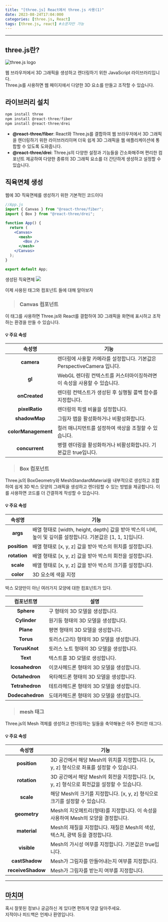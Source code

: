 ```yaml
---
title: "[three.js] React에서 three.js 사용(1)"
date: 2023-08-24T17:04:000
categories: [three.js, React]
tags: [three.js, react] #소문자만 가능
---
```


---

## <b>three.js란?</b>

<img src="https://images.velog.io/images/9rganizedchaos/post/65b3a471-7b9c-4e23-9eae-718018bb33ef/img.png" alt="three.js logo"/>

웹 브라우저에서 3D 그래픽을 생성하고 렌더링하기 위한 JavaScript 라이브러리입니다. <br/>
Three.js를 사용하면 웹 페이지에서 다양한 3D 요소를 만들고 조작할 수 있습니다.

## <b>라이브러리 설치</b>

```js
npm install three
npm install @react-three/fiber
npm install @react-three/drei
```

- <b>@react-three/fiber</b>: React와 Three.js를 결합하여 웹 브라우저에서 3D 그래픽을 렌더링하기 위한 라이브러리이며 더욱 쉽게 3D 그래픽을 웹 애플리케이션에 통합할 수 있도록 도와줍니다.
- <b>@react-three/drei</b>: Three.js의 다양한 설정과 기능들을 간소화해주며 편리한 컴포넌트 제공하여 다양한 종류의 3D 그래픽 요소를 더 간단하게 생성하고 설정할 수 있습니다.

## <b>직육면체 생성</b>

웹에 3D 직육면체를 생성하기 위한 기본적인 코드이다

```jsx
//App.js
import { Canvas } from "@react-three/fiber";
import { Box } from "@react-three/drei";

function App() {
  return (
    <Canvas>
      <mesh>
        <Box />
      </mesh>
    </Canvas>
  );
}

export default App;
```

생성된 직육면체
<img src="https://github.com/TWOGATH3R/twogather-web-frontend/assets/88264006/5a317378-725c-4d1d-aa61-36dfea4c8dc2"/>

이제 사용된 태그와 컴포넌트 들에 대해 알아보자

<h3><blockquote>Canvas 컴포넌트
</blockquote></h3>

이 태그를 사용하면 Three.js와 React를 결합하여 3D 그래픽을 화면에 표시하고 조작하는 환경을 만들 수 있습니다.

#### 💡 주요 속성

|         속성명         | 기능                                                                     |
| :--------------------: | ------------------------------------------------------------------------ |
|     <b>camera</b>      | 렌더링에 사용할 카메라를 설정합니다. 기본값은 PerspectiveCamera 입니다.  |
|       <b>gl</b>        | WebGL 렌더링 컨텍스트를 커스터마이징하려면 이 속성을 사용할 수 있습니다. |
|    <b>onCreated</b>    | 렌더링 컨텍스트가 생성된 후 실행될 콜백 함수를 지정합니다.               |
|   <b>pixelRatio</b>    | 렌더링의 픽셀 비율을 설정합니다.                                         |
|    <b>shadowMap</b>    | 그림자 맵을 활성화하거나 비활성화합니다.                                 |
| <b>colorManagement</b> | 컬러 매니지먼트를 설정하여 색상을 조절할 수 있습니다.                    |
|   <b>concurrent</b>    | 병렬 렌더링을 활성화하거나 비활성화합니다. 기본값은 true입니다.          |

<h3><blockquote>Box 컴포넌트
</blockquote></h3>

Three.js의 BoxGeometry와 MeshStandardMaterial을 내부적으로 생성하고 조합하여 쉽게 3D 박스 모양의 그래픽을 생성하고 렌더링할 수 있는 방법을 제공합니다. 이를 사용하면 코드를 더 간결하게 작성할 수 있습니다.

#### 💡 주요 속성

|     속성명      | 기능                                                                                                           |
| :-------------: | -------------------------------------------------------------------------------------------------------------- |
|   <b>args</b>   | 배열 형태로 [width, height, depth] 값을 받아 박스의 너비, 높이 및 깊이를 설정합니다. 기본값은 [1, 1, 1]입니다. |
| <b>position</b> | 배열 형태로 [x, y, z] 값을 받아 박스의 위치를 설정합니다.                                                      |
| <b>rotation</b> | 배열 형태로 [x, y, z] 값을 받아 박스의 회전을 설정합니다.                                                      |
|  <b>scale</b>   | 배열 형태로 [x, y, z] 값을 받아 박스의 크기를 설정합니다.                                                      |
|  <b>color</b>   | 3D 요소에 색을 지정                                                                                            |

박스 모양만이 아닌 여러가지 모양에 대한 컴포넌트가 있다.

|     컴포넌트명      | 설명                                      |
| :-----------------: | ----------------------------------------- |
|    <b>Sphere</b>    | 구 형태의 3D 모델을 생성합니다.           |
|   <b>Cylinder</b>   | 원기둥 형태의 3D 모델을 생성합니다.       |
|    <b>Plane</b>     | 평면 형태의 3D 모델을 생성합니다.         |
|    <b>Torus</b>     | 토러스(고리) 형태의 3D 모델을 생성합니다. |
|  <b>TorusKnot</b>   | 토러스 노트 형태의 3D 모델을 생성합니다.  |
|     <b>Text</b>     | 텍스트를 3D 모델로 생성합니다.            |
| <b>Icosahedron</b>  | 이코사헤드론 형태의 3D 모델을 생성합니다. |
|  <b>Octahedron</b>  | 옥타헤드론 형태의 3D 모델을 생성합니다.   |
| <b>Tetrahedron</b>  | 테트라헤드론 형태의 3D 모델을 생성합니다. |
| <b>Dodecahedron</b> | 도데카헤드론 형태의 3D 모델을 생성합니다. |

<h3><blockquote>mesh 태그
</blockquote></h3>

Three.js의 Mesh 객체를 생성하고 렌더링하는 일들을 축약해놓은 아주 편리한 태그다.

#### 💡 주요 속성

|        속성명        | 기능                                                                                       |
| :------------------: | ------------------------------------------------------------------------------------------ |
|   <b>position</b>    | 3D 공간에서 해당 Mesh의 위치를 지정합니다. [x, y, z] 형식으로 좌표를 설정할 수 있습니다.   |
|   <b>rotation</b>    | 3D 공간에서 해당 Mesh의 회전을 지정합니다. [x, y, z] 형식으로 회전값을 설정할 수 있습니다. |
|     <b>scale</b>     | 해당 Mesh의 크기를 지정합니다. [x, y, z] 형식으로 크기를 설정할 수 있습니다.               |
|   <b>geometry</b>    | Mesh의 지오메트리(형태)를 지정합니다. 이 속성을 사용하여 Mesh의 모양을 결정합니다.         |
|   <b>material</b>    | Mesh의 재질을 지정합니다. 재질은 Mesh의 색상, 텍스처, 광택 등을 결정합니다.                |
|    <b>visible</b>    | Mesh의 가시성 여부를 지정합니다. 기본값은 true입니다.                                      |
|  <b>castShadow</b>   | Mesh가 그림자를 만들어내는지 여부를 지정합니다.                                            |
| <b>receiveShadow</b> | Mesh가 그림자를 받는지 여부를 지정합니다.                                                  |

---

## <b style="border-bottom:2px solid gray"><b>마치며</b></b>

<P>혹시 잘못된 정보나 궁금하신 게 있다면 편하게 댓글 달아주세요.<br/>
지적이나 피드백은 언제나 환영입니다.</p>
